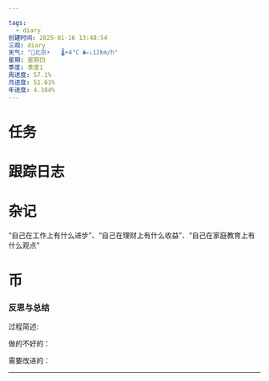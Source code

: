 ```yaml
---

tags:
  - diary
创建时间: 2025-01-16 13:48:54
三观: diary
天气: "🌱北京☀️   🌡️+4°C 🌬️↓12km/h"
星期: 星期四
季度: 季度1
周进度: 57.1%
月进度: 51.61%
年进度: 4.384%
---
```


# 任务



# 跟踪日志


# 杂记
“自己在工作上有什么进步”、“自己在理财上有什么收益”、“自己在家庭教育上有什么观点”


	
# 币

### 反思与总结

过程简述: 

做的不好的：

需要改进的：

---

